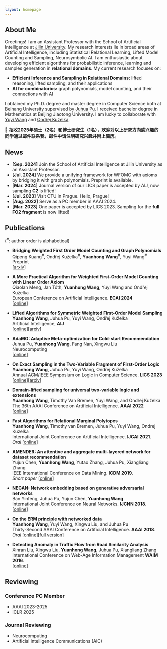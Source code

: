 ```yaml
---
layout: homepage
---
```


## About Me

Greetings! I am an Assistant Professor with the School of Artificial Intelligence at [Jilin University](https://en.wikipedia.org/wiki/Jilin_University).
My research interests lie in broad areas of Artificial Intelligence, including Statistical Relational Learning, Lifted Model Counting and Sampling, Neurosymbolic AI.
I am enthusiastic about developing efficient algorithms for probabilistic inference, learning and samples generation in **relational domains**.
My current research focuses on:

- **Efficient Inference and Sampling in Relational Domains:** lifted reasoning, lifted sampling, and their applications
- **AI for combinatorics:** graph polynomials, model counting, and their connections with AI

I obtained my Ph.D. degree and master degree in Computer Science both at Beihang University supervised by [Juhua Pu](http://scse.buaa.edu.cn/info/1183/8281.htm).
I received bachelor degree in Mathematics at Beijing Jiaotong University.
I am lucky to collaborate with [Yuyi Wang](https://disco.ethz.ch/members/yuwang) and [Ondřej Kuželka](https://ida.fel.cvut.cz/~kuzelka/).

📢 **招收2025年硕士（2名）和博士研究生（1名），欢迎对以上研究方向感兴趣的同学通过邮件联系我，邮件中请注明研究兴趣并附上简历。**

## News

- **[Sep. 2024]** Join the School of Artificial Intelligence at Jilin University as an Assistant Professor.
- **[Jul. 2024]** We provide a unifying framework for WFOMC with axioms by bridging it with graph polynomials. Preprint is available.
- **[Mar. 2024]** Journal version of our LICS paper is accepted by AIJ, now sampling **C2** is lifted!
- **[Jul. 2023]** Visit CTU in Prague. Hello, Prague!
- **[Aug. 2022]** Serve as a PC member in AAAI 2024.
- **[Mar. 2023]** One paper is accepted by LICS 2023. Sampling for the **full FO2 fragment** is now lifted!

## Publications 

(<sup>#</sup>: author order is alphabetical)

- **Bridging Weighted First Order Model Counting and Graph Polynomials**
  <br>
  Qipeng Kuang<sup>#</sup>, Ondřej Kuželka<sup>#</sup>, **Yuanhong Wang**<sup>#</sup>, Yuyi Wang<sup>#</sup>
  <br>
  Preprint
  <br>
  [[arxiv](https://arxiv.org/abs/2407.11877)]

- **A More Practical Algorithm for Weighted First-Order Model Counting with Linear Order Axiom**
  <br>
  Qiaolan Meng, Jan Tóth, **Yuanhong Wang**, Yuyi Wang and Ondřej Kuželka
  <br>
  European Conference on Artificial Intelligence. **ECAI 2024**
  <br>
  [[online](https://ebooks.iospress.nl/doi/10.3233/FAIA240858)]

- **Lifted Algorithms for Symmetric Weighted First-Order Model Sampling**
  <br>
  **Yuanhong Wang**, Juhua Pu, Yuyi Wang, Ondřej Kuželka
  <br>
  Artificial Intelligence, **AIJ**
  <br>
  [[online](https://doi.org/10.1016/j.artint.2024.104114)][[arxiv](https://arxiv.org/abs/2308.08828)]

- **AdaMO: Adaptive Meta-optimization for Cold-start Recommendation**
  <br>
  Juhua Pu, **Yuanhong Wang**, Fang Nan, Xingwu Liu
  <br>
  Neurocomputing
  <br>
  [[online](https://www.sciencedirect.com/science/article/pii/S0925231224001887)]

- **On Exact Sampling in the Two-Variable Fragment of First-Order Logic**
  <br>
  **Yuanhong Wang**, Juhua Pu, Yuyi Wang, Ondřej Kuželka
  <br>
  Annual ACM/IEEE Symposium on Logic in Computer Science. **LICS 2023**
  <br>
  [[online](https://ieeexplore.ieee.org/document/10175742)][[arxiv](https://arxiv.org/abs/2302.02730)]

- **Domain-lifted sampling for universal two-variable logic and extensions**
  <br>
  **Yuanhong Wang**, Timothy Van Bremen, Yuyi Wang, and Ondřej Kuželka 
  <br>
  The 36th AAAI Conference on Artificial Intelligence. **AAAI 2022**
  <br>
  [[online](https://ojs.aaai.org/index.php/AAAI/article/view/21246)]

- **Fast Algorithms for Relational Marginal Polytopes**
  <br>
  **Yuanhong Wang**, Timothy van Bremen, Juhua Pu, Yuyi Wang, Ondrej Kuzelka
  <br>
  International Joint Conference on Artificial Intelligence. **IJCAI 2021**.
  <br><i>Oral</i>
  [[online](https://www.ijcai.org/proceedings/2021/586)]

- **AMENDER: An attentive and aggregate multi-layered network for dataset recommendation**
  <br>
  Yujun Chen, **Yuanhong Wang**, Yutao Zhang, Juhua Pu, Xiangliang Zhang
  <br>
  IEEE International Conference on Data Mining. **ICDM 2019**.
  <br><i>Short paper</i>
  [[online](https://ieeexplore.ieee.org/document/8970713)]

- **NEGAN: Network embedding based on generative adversarial networks**
  <br>
  Ban Yinfeng, Juhua Pu, Yujun Chen, **Yuanhong Wang**
  <br>
  International Joint Conference on Neural Networks. **IJCNN 2018**.
  <br>
  [[online](https://ieeexplore.ieee.org/document/8489481)]

- **On the ERM principle with networked data**
  <br>
  **Yuanhong Wang**, Yuyi Wang, Xingwu Liu, and Juhua Pu
  <br>
  Thirty-Second AAAI Conference on Artificial Intelligence. **AAAI 2018**.
  <br><i>Oral</i>
  [[online]](https://ojs.aaai.org/index.php/AAAI/article/view/11643)[[full version](https://arxiv.org/abs/1711.04297)]

- **Detecting Anomaly in Traffic Flow from Road Similarity Analysis**
  <br>
  Xinran Liu, Xingwu Liu, **Yuanhong Wang**, Juhua Pu, Xiangliang Zhang
  <br>
  International Conference on Web-Age Information Management **WAIM 2016**.
  <br>
  [[online](https://link.springer.com/chapter/10.1007/978-3-319-39958-4_8)]

## Reviewing

### Conference PC Member

- AAAI 2023-2025
- ICLR 2025

### Journal Reviewing

- Neurocomputing
- Artificial Intelligence Communications (AIC)
